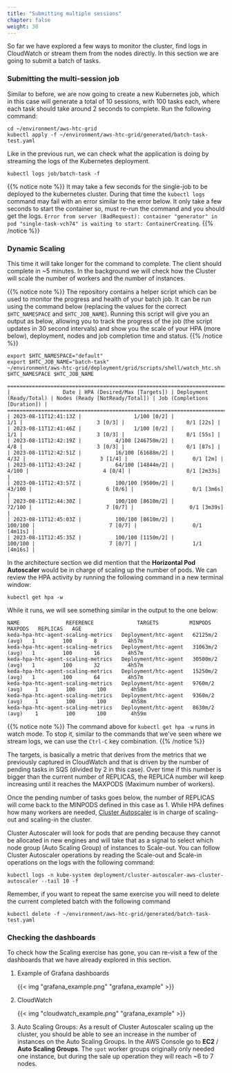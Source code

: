 ```yaml
---
title: "Submitting multiple sessions"
chapter: false
weight: 30
---
```


So far we have explored a few ways to monitor the cluster, find logs in CloudWatch or stream them from the nodes directly. In this section we are going to submit a batch of tasks. 

### Submitting the multi-session job

Similar to before, we are now going to create a new Kubernetes job, which in this case will generate a total of 10 sessions, with 100 tasks each, where each task should take around 2 seconds to complete. Run the following command:

```
cd ~/environment/aws-htc-grid
kubectl apply -f ~/environment/aws-htc-grid/generated/batch-task-test.yaml
```

Like in the previous run, we can check what the application is doing by streaming the logs of the Kubernetes deployment.

```
kubectl logs job/batch-task -f 
```

{{% notice note %}}
It may take a few seconds for the single-job to be deployed to the kubernetes cluster. During that time the `kubectl logs` command may fail with an error similar to the error below. It only take a few seconds to start the container so, must re-run the command and you should get the logs. `Error from server (BadRequest): container "generator" in pod "single-task-vch74" is waiting to start: ContainerCreating`. 
{{% /notice %}}

### Dynamic Scaling 

This time it will take longer for the command to complete. The client should complete in ~5 minutes. In the background we will check how the Cluster will scale the number of workers and the number of instances.

{{% notice note %}}
The repository contains a helper script which can be used to monitor the progress and health of your batch job. It can be run using the command below (replacing the values for the correct `$HTC_NAMESPACE` and `$HTC_JOB_NAME`).
Running this script will give you an output as below, allowing you to track the progress of the job (the script updates in 30 second intervals) and show you the scale of your HPA (more below), deployment, nodes and job completion time and status.
{{% /notice %}}

```
export $HTC_NAMESPACE="default"
export $HTC_JOB_NAME="batch-task"
~/environment/aws-htc-grid/deployment/grid/scripts/shell/watch_htc.sh $HTC_NAMESPACE $HTC_JOB_NAME

=================================================================================================================================================
|                 Date | HPA (Desired/Max [Targets]) | Deployment (Ready/Total) | Nodes (Ready [NotReady/Total]) | Job (Completions [Duration]) |
=================================================================================================================================================
| 2023-08-11T12:41:13Z |                 1/100 [0/2] |                      1/1 |                        3 [0/3] |                    0/1 [22s] |
| 2023-08-11T12:41:46Z |                 1/100 [0/2] |                      1/1 |                        3 [0/3] |                    0/1 [55s] |
| 2023-08-11T12:42:19Z |           4/100 [246750m/2] |                      4/8 |                        3 [0/3] |                    0/1 [87s] |
| 2023-08-11T12:42:51Z |           16/100 [61688m/2] |                     4/32 |                        3 [1/4] |                     0/1 [2m] |
| 2023-08-11T12:43:24Z |           64/100 [14844m/2] |                    4/100 |                        4 [0/4] |                  0/1 [2m33s] |
| 2023-08-11T12:43:57Z |           100/100 [9500m/2] |                   43/100 |                        6 [0/6] |                   0/1 [3m6s] |
| 2023-08-11T12:44:30Z |           100/100 [8610m/2] |                   72/100 |                        7 [0/7] |                  0/1 [3m39s] |
| 2023-08-11T12:45:03Z |           100/100 [8610m/2] |                  100/100 |                        7 [0/7] |                  0/1 [4m11s] |
| 2023-08-11T12:45:35Z |           100/100 [1150m/2] |                  100/100 |                        7 [0/7] |                  1/1 [4m16s] |
```

In the architecture section we did mention that the **Horizontal Pod Autoscaler** would be in charge of scaling up the number of pods. We can review the HPA activity by running the following command in a new terminal window:

```
kubectl get hpa -w
```

While it runs, we will see something similar in the output to the one below:

```text
NAME               REFERENCE              TARGETS          MINPODS   MAXPODS   REPLICAS   AGE
keda-hpa-htc-agent-scaling-metrics   Deployment/htc-agent   62125m/2 (avg)   1         100       8          4h57m
keda-hpa-htc-agent-scaling-metrics   Deployment/htc-agent   31063m/2 (avg)   1         100       16         4h57m
keda-hpa-htc-agent-scaling-metrics   Deployment/htc-agent   30500m/2 (avg)   1         100       32         4h57m
keda-hpa-htc-agent-scaling-metrics   Deployment/htc-agent   15250m/2 (avg)   1         100       64         4h57m
keda-hpa-htc-agent-scaling-metrics   Deployment/htc-agent   9760m/2 (avg)    1         100       100        4h58m
keda-hpa-htc-agent-scaling-metrics   Deployment/htc-agent   9360m/2 (avg)    1         100       100        4h58m
keda-hpa-htc-agent-scaling-metrics   Deployment/htc-agent   8630m/2 (avg)    1         100       100        4h59m
```

{{% notice note %}}
The command above for `kubectl get hpa -w` runs in watch mode. To stop it, similar to the commands that we've seen where we stream logs, we can use the `Ctrl-C` key combination.
{{% /notice %}}


The targets, is basically a metric that derives from the metrics that we previously captured in CloudWatch and that is driven by the number of pending tasks in SQS (divided by 2 in this case). Over time if this number is bigger than the current number of REPLICAS, the REPLICA number will keep increasing until it reaches the MAXPODS (Maximum number of workers).

Once the pending number of tasks goes below, the number of REPLICAS will come back to the MINPODS defined in this case as 1. While HPA defines how many workers are needed, [Cluster Autoscaler](https://github.com/kubernetes/autoscaler/tree/master/cluster-autoscaler) is in charge of scaling-out and scaling-in the cluster.

Cluster Autoscaler will look for pods that are pending because they cannot be allocated in new engines and will take that as a signal to select which node group (Auto Scaling Group) of instances to Scale-out. You can follow Cluster Autoscaler operations by reading the Scale-out and Scale-in operations on the logs with the following command:

```
kubectl logs -n kube-system deployment/cluster-autoscaler-aws-cluster-autoscaler --tail 10 -f
```

Remember, if you want to repeat the same exercise you will need to delete the current completed batch with the following command 

```
kubectl delete -f ~/environment/aws-htc-grid/generated/batch-task-test.yaml  
```

### Checking the dashboards

To check how the Scaling exercise has gone, you can re-visit a few of the dashboards that we have already explored in this section.

1. Example of Grafana dashboards

    {{< img "grafana_example.png" "grafana_example" >}}

1. CloudWatch

    {{< img "cloudwatch_example.png" "grafana_example" >}}

1. Auto Scaling Groups:  As a result of Cluster Autoscaler scaling up the cluster, you should be able to see an increase in the number of instances on the Auto Scaling Groups.  In the AWS Console go to **EC2** / **Auto Scaling Groups**. The `spot` worker groups originally only needed one instance, but during the sale up operation they will reach ~6 to 7 nodes.
